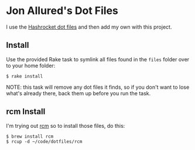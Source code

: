 # Jon Allured's Dot Files

I use the [Hashrocket dot files](https://github.com/hashrocket/dotmatrix) and
then add my own with this project.

## Install

Use the provided Rake task to symlink all files found in the `files` folder over
to your home folder:

```
$ rake install
```

NOTE: this task will remove any dot files it finds, so if you don't want to lose
what's already there, back them up before you run the task.

## rcm Install

I'm trying out [rcm](https://github.com/thoughtbot/rcm) so to install those
files, do this:

```
$ brew install rcm
$ rcup -d ~/code/dotfiles/rcm
```
